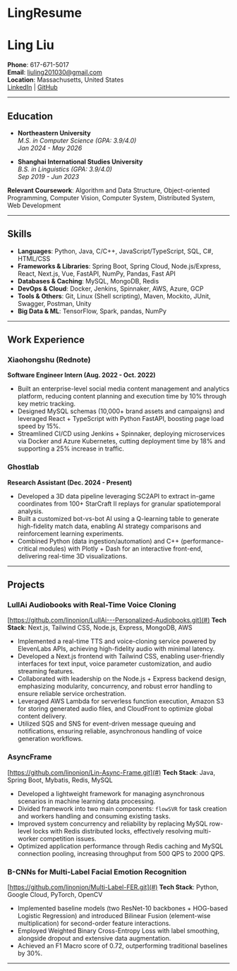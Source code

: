 # LingResume

# Ling Liu
**Phone**: 617-671-5017  
**Email**: [liuling201030@gmail.com](mailto:liuling201030@gmail.com)  
**Location**: Massachusetts, United States  
[LinkedIn](#) | [GitHub](#)

---

## Education
- **Northeastern University**  
  *M.S. in Computer Science (GPA: 3.9/4.0)*  
  *Jan 2024 - May 2026*  

- **Shanghai International Studies University**  
  *B.S. in Linguistics (GPA: 3.9/4.0)*  
  *Sep 2019 - Jun 2023*  

**Relevant Coursework**: Algorithm and Data Structure, Object-oriented Programming, Computer Vision, Computer System, Distributed System, Web Development

---

## Skills
- **Languages**: Python, Java, C/C++, JavaScript/TypeScript, SQL, C#, HTML/CSS  
- **Frameworks & Libraries**: Spring Boot, Spring Cloud, Node.js/Express, React, Next.js, Vue, FastAPI, NumPy, Pandas, Fast API  
- **Databases & Caching**: MySQL, MongoDB, Redis  
- **DevOps & Cloud**: Docker, Jenkins, Spinnaker, AWS, Azure, GCP  
- **Tools & Others**: Git, Linux (Shell scripting), Maven, Mockito, JUnit, Swagger, Postman, Unity  
- **Big Data & ML**: TensorFlow, Spark, pandas, NumPy  

---

## Work Experience

### Xiaohongshu (Rednote)
**Software Engineer Intern (Aug. 2022 - Oct. 2022)**  
- Built an enterprise-level social media content management and analytics platform, reducing content planning and execution time by 10% through key metric tracking.  
- Designed MySQL schemas (10,000+ brand assets and campaigns) and leveraged React + TypeScript with Python FastAPI, boosting page load speed by 15%.  
- Streamlined CI/CD using Jenkins + Spinnaker, deploying microservices via Docker and Azure Kubernetes, cutting deployment time by 18% and supporting a 25% increase in traffic.

### Ghostlab
**Research Assistant (Dec. 2024 - Present)**  
- Developed a 3D data pipeline leveraging SC2API to extract in-game coordinates from 100+ StarCraft II replays for granular spatiotemporal analysis.  
- Built a customized bot-vs-bot AI using a Q-learning table to generate high-fidelity match data, enabling AI strategy comparisons and reinforcement learning experiments.  
- Combined Python (data ingestion/automation) and C++ (performance-critical modules) with Plotly + Dash for an interactive front-end, delivering real-time 3D visualizations.

---

## Projects

### LullAi Audiobooks with Real-Time Voice Cloning 
[https://github.com/linonion/LullAi---Personalized-Audiobooks.git](#)
**Tech Stack**: Next.js, Tailwind CSS, Node.js, Express, MongoDB, AWS   
- Implemented a real-time TTS and voice-cloning service powered by ElevenLabs APIs, achieving high-fidelity audio with minimal latency.  
- Developed a Next.js frontend with Tailwind CSS, enabling user-friendly interfaces for text input, voice parameter customization, and audio streaming features.  
- Collaborated with leadership on the Node.js + Express backend design, emphasizing modularity, concurrency, and robust error handling to ensure reliable service orchestration.  
- Leveraged AWS Lambda for serverless function execution, Amazon S3 for storing generated audio files, and CloudFront to optimize global content delivery.  
- Utilized SQS and SNS for event-driven message queuing and notifications, ensuring reliable, asynchronous handling of voice generation workflows.

### AsyncFrame
[https://github.com/linonion/Lin-Async-Frame.git](#)
**Tech Stack**: Java, Spring Boot, Mybatis, Redis, MySQL  
- Developed a lightweight framework for managing asynchronous scenarios in machine learning data processing.  
- Divided framework into two main components: `flowSVR` for task creation and workers handling and consuming existing tasks.  
- Improved system concurrency and reliability by replacing MySQL row-level locks with Redis distributed locks, effectively resolving multi-worker competition issues.  
- Optimized application performance through Redis caching and MySQL connection pooling, increasing throughput from 500 QPS to 2000 QPS.

### B-CNNs for Multi-Label Facial Emotion Recognition
[https://github.com/linonion/Multi-Label-FER.git](#)
**Tech Stack**: Python, Google Cloud, PyTorch, OpenCV    
- Implemented baseline models (two ResNet-10 backbones + HOG-based Logistic Regression) and introduced Bilinear Fusion (element-wise multiplication) for second-order feature interactions.  
- Employed Weighted Binary Cross-Entropy Loss with label smoothing, alongside dropout and extensive data augmentation.  
- Achieved an F1 Macro score of 0.72, outperforming traditional baselines by 30%.

---
